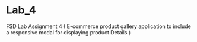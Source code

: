 # Lab_4
FSD Lab Assignment 4 ( E-commerce product gallery application to include a responsive modal for displaying product Details )
